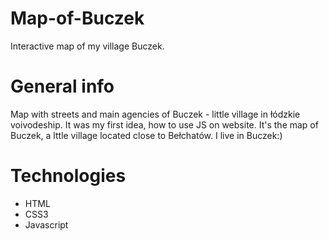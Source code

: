 # Map-of-Buczek
Interactive map of my village Buczek.
# General info
Map with streets and main agencies of Buczek - little village in łódzkie voivodeship. It was my first idea, how to use JS on website. It's the map of Buczek, a lttle village located close to Bełchatów. I live in Buczek:)
# Technologies
+ HTML
+ CSS3
+ Javascript

